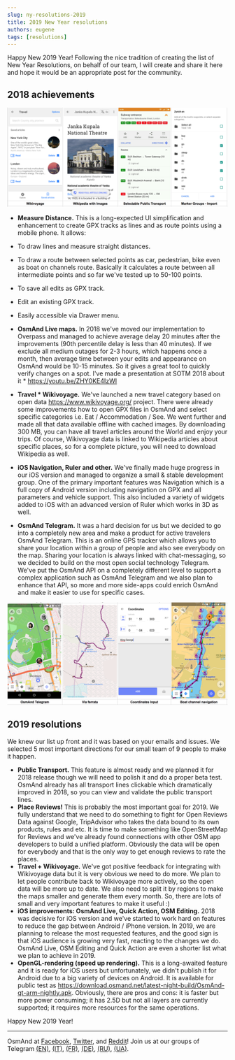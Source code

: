 ```yaml
---
slug: ny-resolutions-2019
title: 2019 New Year resolutions
authors: eugene
tags: [resolutions]
---
```


Happy New 2019 Year!
Following the nice tradition of creating the list of New Year Resolutions, on behalf of our team, I will create and share it here and hope it would be an appropriate post for the community.

<!--truncate-->


## 2018 achievements

![OsmAnd 2019 resolutions](./2018-NY-1.png)

* **Measure Distance.**
This is a long-expected UI simplification and enhancement to create GPX tracks as lines and as route points using a mobile phone. It allows:
* To draw lines and measure straight distances.
* To draw a route between selected points as car, pedestrian, bike even as boat on channels route. Basically it calculates a route between all intermediate points and so far we've tested up to 50-100 points.
* To save all edits as GPX track.
* Edit an existing GPX track.
* Easily accessible via Drawer menu.

* **OsmAnd Live maps.**
 In 2018 we've moved our implementation to Overpass and managed to achieve average delay 20 minutes after the improvements (90th percentile delay is less than 40 minutes). If we exclude all medium outages for 2-3 hours, which happens once a month, then average time between your edits and appearance on OsmAnd would be 10-15 minutes. So it gives a great tool to quickly verify changes on a spot. I've made a presentation at SOTM 2018 about it * https://youtu.be/ZHY0KE4IzWI
* **Travel * Wikivoyage.**
 We've launched a new travel category based on open data https://www.wikivoyage.org/ project. There were already some improvements how to open GPX files in OsmAnd and select specific categories i.e. Eat / Accommodation / See. We went further and made all that data available offline with cached images. By downloading 300 MB, you can have all travel articles around the World and enjoy your trips. Of course, Wikivoyage data is linked to Wikipedia articles about specific places, so for a complete picture, you will need to download Wikipedia as well.
* **iOS Navigation, Ruler and other.**
 We've finally made huge progress in our iOS version and managed to organize a small &amp; stable development group. One of the primary important features was Navigation which is a full copy of Android version including navigation on GPX and all parameters and vehicle support. This also included a variety of widgets added to iOS with an advanced version of Ruler which works in 3D as well.
* **OsmAnd Telegram.**
 It was a hard decision for us but we decided to go into a completely new area and make a product for active travelers OsmAnd Telegram. This is an online GPS tracker which allows you to share your location within a group of people and also see everybody on the map. Sharing your location is always linked with chat-messaging, so we decided to build on the most open social technology Telegram. We've put the OsmAnd API on a completely different level to support a complex application such as OsmAnd Telegram and we also plan to enhance that API, so more and more side-apps could enrich OsmAnd and make it easier to use for specific cases.

![OsmAnd 2019 resolutions](./2018-NY-2.png)

## 2019 resolutions

We knew our list up front and it was based on your emails and issues. We selected 5 most important directions for our small team of 9 people to make it happen.


* **Public Transport.**
 This feature is almost ready and we planned it for 2018 release though we will need to polish it and do a proper beta test. OsmAnd already has all transport lines clickable which dramatically improved in 2018, so you can view and validate the public transport lines.
* **Place Reviews!**
 This is probably the most important goal for 2019. We fully understand that we need to do something to fight for Open Reviews Data against Google, TripAdvisor who takes the data bound to its own products, rules and etc. It is time to make something like OpenStreetMap for Reviews and we've already found connections with other OSM app developers to build a unified platform. Obviously the data will be open for everybody and that is the only way to get enough reviews to rate the places.
* **Travel + Wikivoyage.**
 We've got positive feedback for integrating with Wikivoyage data but it is very obvious we need to do more. We plan to let people contribute back to Wikivoyage more actively, so the open data will be more up to date. We also need to split it by regions to make the maps smaller and generate them every month. So, there are lots of small and very important features to make it useful :)
* **iOS improvements: OsmAnd Live, Quick Action, OSM Editing.**
2018 was decisive for iOS version and we've started to work hard on features to reduce the gap between Android / iPhone version. In 2019, we are planning to release the most requested features, and the good sign is that iOS audience is growing very fast, reacting to the changes we do. OsmAnd Live, OSM Editing and Quick Action are even a shorter list what we plan to achieve in 2019.
* **OpenGL-rendering (speed up rendering).**
 This is a long-awaited feature and it is ready for iOS users but unfortunately, we didn't publish it for Android due to a big variety of devices on Android. It is available for public test as https://download.osmand.net/latest-night-build/OsmAnd-qt-arm-nightly.apk. Obviously, there are pros and cons: it is faster but more power consuming; it has 2.5D but not all layers are currently supported; it requires more resources for the same operations.

Happy New 2019 Year!

_____________________________

OsmAnd at <a href="https://www.facebook.com/osmandapp/">Facebook</a>, <a href="https://www.twitter.com/osmandapp/">Twitter</a>, and <a href="https://www.reddit.com/r/OsmAnd/">Reddit</a>!
Join us at our groups of Telegram <a href="https://t.me/OsmAndMaps">(EN)</a>, <a href="https://t.me/itosmand">(IT)</a>,  <a href="https://t.me/frosmand">(FR)</a>, <a href="https://t.me/deosmand">(DE)</a>, <a href="https://t.me/ruosmand">(RU)</a>, <a href="https://t.me/uaosmand">(UA)</a>.

